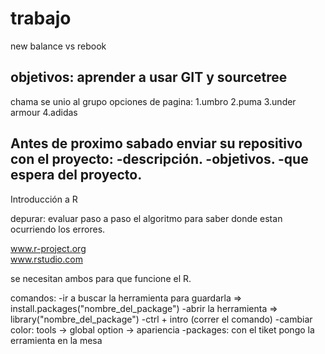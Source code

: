 ﻿# trabajo

new balance vs rebook

objetivos: aprender a usar GIT y sourcetree
----------------------------------------------------------------
chama se unio al grupo
opciones de pagina: 1.umbro 2.puma 3.under armour 4.adidas

Antes de proximo sabado enviar su repositivo con el proyecto:
-descripción.
-objetivos.
-que espera del proyecto.
--------------------------------------------------------------

Introducción a R 

depurar: evaluar paso a paso el algoritmo para saber donde estan ocurriendo los errores. 

www.r-project.org   
www.rstudio.com   

se necesitan ambos para que funcione el R.

comandos:
-ir a buscar la herramienta para guardarla => install.packages("nombre_del_package")
-abrir la herramienta                      => library("nombre_del_package")
-ctrl + intro (correr el comando)
-cambiar color: tools -> global option -> apariencia
-packages: con el tiket pongo la erramienta en la mesa

